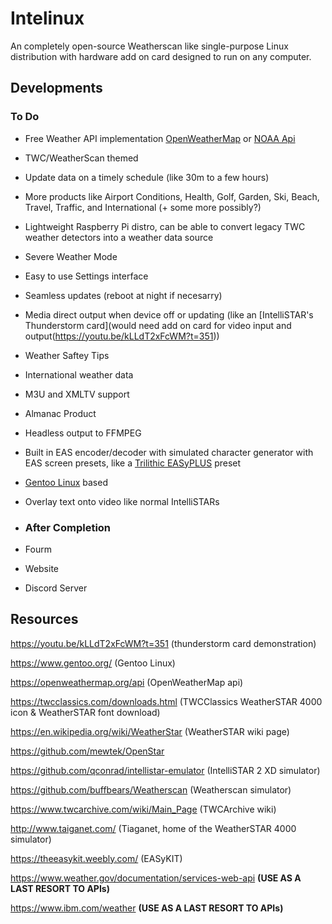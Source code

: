 # Intelinux
An completely open-source Weatherscan like single-purpose Linux distribution with hardware add on card designed to run on any computer.

## Developments
### To Do
* Free Weather API implementation [OpenWeatherMap](https://openweathermap.org/api) or [NOAA Api](https://www.weather.gov/documentation/services-web-api)
* TWC/WeatherScan themed
* Update data on a timely schedule (like 30m to a few hours)
* More products like Airport Conditions, Health, Golf, Garden, Ski, Beach, Travel, Traffic, and International (+ some more possibly?)
* Lightweight Raspberry Pi distro, can be able to convert legacy TWC weather detectors into a weather data source
* Severe Weather Mode
* Easy to use Settings interface
* Seamless updates (reboot at night if necesarry)
* Media direct output when device off or updating (like an [IntelliSTAR's Thunderstorm card](would need add on card for video input and output(https://youtu.be/kLLdT2xFcWM?t=351))
* Weather Saftey Tips
* International weather data
* M3U and XMLTV support
* Almanac Product
* Headless output to FFMPEG
* Built in EAS encoder/decoder with simulated character generator with EAS screen presets, like a [Trilithic EASyPLUS](https://emergencyalertsystem.fandom.com/wiki/Trilithic_EASyPLUS/EASyCAST/EASyIPTV_Screen) preset
* [Gentoo Linux](https://www.gentoo.org/) based
* Overlay text onto video like normal IntelliSTARs

* ### After Completion
* Fourm 
* Website 
* Discord Server

## Resources
https://youtu.be/kLLdT2xFcWM?t=351 (thunderstorm card demonstration)

https://www.gentoo.org/ (Gentoo Linux)

https://openweathermap.org/api (OpenWeatherMap api)

https://twcclassics.com/downloads.html (TWCClassics WeatherSTAR 4000 icon & WeatherSTAR font download)

https://en.wikipedia.org/wiki/WeatherStar (WeatherSTAR wiki page)

https://github.com/mewtek/OpenStar 

https://github.com/qconrad/intellistar-emulator (IntelliSTAR 2 XD simulator)

https://github.com/buffbears/Weatherscan (Weatherscan simulator)

https://www.twcarchive.com/wiki/Main_Page (TWCArchive wiki)

http://www.taiganet.com/ (Tiaganet, home of the WeatherSTAR 4000 simulator)

https://theeasykit.weebly.com/ (EASyKIT)

https://www.weather.gov/documentation/services-web-api **(USE AS A LAST RESORT TO APIs)**

https://www.ibm.com/weather **(USE AS A LAST RESORT TO APIs)**
